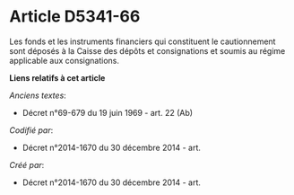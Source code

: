 # Article D5341-66

Les fonds et les instruments financiers qui constituent le cautionnement sont déposés à la Caisse des dépôts et consignations
et soumis au régime applicable aux consignations.

**Liens relatifs à cet article**

_Anciens textes_:

  - Décret n°69-679 du 19 juin 1969 - art. 22 (Ab)

_Codifié par_:

  - Décret n°2014-1670 du 30 décembre 2014 - art.

_Créé par_:

  - Décret n°2014-1670 du 30 décembre 2014 - art.
